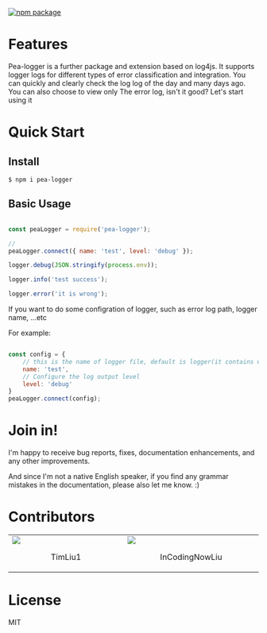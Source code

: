 
[![npm package](https://badge.fury.io/js/pea-logger.svg)](https://www.npmjs.com/package/pea-logger)


# Features
Pea-logger is a further package and extension based on log4js. It supports logger logs for different types of error classification and integration. You can quickly and clearly check the log log of the day and many days ago. You can also choose to view only The error log, isn't it good? Let's start using it

# Quick Start
## Install
```shell
$ npm i pea-logger
```

## Basic Usage

```javascript

const peaLogger = require('pea-logger');

//
peaLogger.connect({ name: 'test', level: 'debug' });

logger.debug(JSON.stringify(process.env));

logger.info('test success');

logger.error('it is wrong');


```

If you want to do some configration of logger, such as error log path, logger name, ...etc 

For example:

```javascript

const config = {
    // this is the name of logger file, default is logger(it contains error logger file name and whole logger file name)
    name: 'test',
    // Configure the log output level
    level: 'debug'
}
peaLogger.connect(config);

```


# Join in!

I'm happy to receive bug reports, fixes, documentation enhancements, and any other improvements.

And since I'm not a native English speaker, if you find any grammar mistakes in the documentation, please also let me know. :)

# Contributors
<table><tr><td width="20%"><a href="https://github.com/TimLiu1"><img src="https://avatars2.githubusercontent.com/u/16770736?s=460&v=4" /></a><p align="center">TimLiu1</p></td><td width="20%"><a href="https://github.com/InCodingNowLiu"><img src="https://avatars0.githubusercontent.com/u/31758568?s=460&v=4" /></a><p align="center">InCodingNowLiu</p></td></tr></table>

# License

MIT